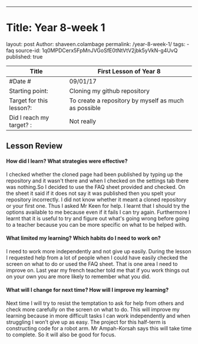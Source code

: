 ------
Title: Year 8-week 1
================
layout: post
Author: shaveen.colambage
permalink: /year-8-week-1/
tags: - faq
source-id: 1q0MPDCerx5FpMnJVGoSfE0tNtVtV2jbk5yVkN-g4UvQ
published: true


| Title 	| First Lesson of Year 8  | 
| --------  |---------                |
| #Date #   | 09/01/17                |
| Starting point:  			| Cloning my github repository  						|
| Target for this lesson?:  | To create a repository by myself as much as possible	|
| Did I reach my target? :	| Not really 											|



**Lesson Review**
--------------------------
#### How did I learn? What strategies were effective?
 I checked whether the cloned page had been published by typing up the repository and it wasn't there and when I checked on the settings tab there was nothing.So I decided to use the FAQ sheet provided and checked. On the sheet it said if it does not say it was published then you spelt your repository incorrectly. I did not know whether it meant a cloned repository or your first one. Thus I asked Mr Keen for help. I learnt that I should try the options available to me because even if it fails I can try again. Furthermore I learnt that it is useful to try and figure out what's going wrong before going to a teacher because you can be more specific on what to be helped with.

#### What limited my learning? Which habits do I need to work on? 
I need to work more independently and not give up easily. During the lesson I requested help from a lot of people when I could have easily checked the screen on what to do or used the FAQ sheet. That is one area I need to improve on. Last year my french teacher told me that if you work things out on your own you are more likely to remember what you did. 

#### What will I change for next time? How will I improve my learning?
Next time I will try to resist the temptation to ask for help from others and check more carefully on the screen on what to do. This will improve my learning because in more difficult tasks I can work independently and when struggling I won’t give up as easy. The project for this half-term is constructing code for a robot arm. Mr Ampah-Korsah says this will take time to complete. So it will also be good for focus.

